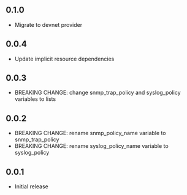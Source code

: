 ## 0.1.0

- Migrate to devnet provider

## 0.0.4

- Update implicit resource dependencies

## 0.0.3

- BREAKING CHANGE: change snmp_trap_policy and syslog_policy variables to lists

## 0.0.2

- BREAKING CHANGE: rename snmp_policy_name variable to snmp_trap_policy
- BREAKING CHANGE: rename syslog_policy_name variable to syslog_policy

## 0.0.1

- Initial release
